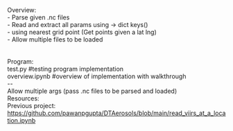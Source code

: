 Overview:<br />
    - Parse given .nc files<br />
    - Read and extract all params using -> dict keys()<br />
    - using nearest grid point (Get points given a lat lng)<br />
    - Allow multiple files to be loaded<br />
<br />
<br />
Program:<br />
    test.py #testing program implementation
    <br />overview.ipynb #overview of implementation with walkthrough
    <br />--
   <br /> Allow multiple args (pass .nc files to be parsed and loaded)
<br />
Resources:<br />
    Previous project:    https://github.com/pawanpgupta/DTAerosols/blob/main/read_viirs_at_a_location.ipynb

